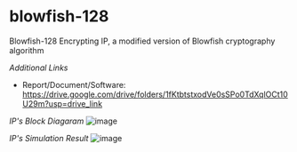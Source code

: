 # blowfish-128
Blowfish-128 Encrypting IP, a modified version of Blowfish cryptography algorithm

_Additional Links_
- Report/Document/Software: https://drive.google.com/drive/folders/1fKtbtstxodVe0sSPo0TdXqlOCt10U29m?usp=drive_link

_IP's Block Diagaram_
![image](https://github.com/user-attachments/assets/0e8ce553-7a9b-43ff-8797-e7f2ab2528e1)

_IP's Simulation Result_
![image](https://github.com/user-attachments/assets/19ce5709-3943-4029-95c9-122876ad6678)
